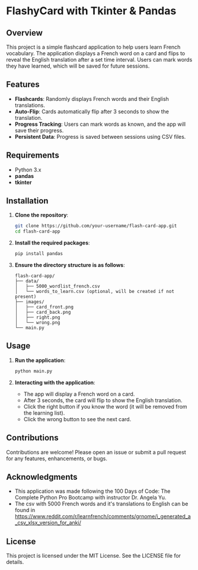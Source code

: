 # FlashyCard with Tkinter & Pandas

## Overview
This project is a simple flashcard application to help users learn French vocabulary. The application displays a French word on a card and flips to reveal the English translation after a set time interval. Users can mark words they have learned, which will be saved for future sessions.

## Features
- **Flashcards**: Randomly displays French words and their English translations.
- **Auto-Flip**: Cards automatically flip after 3 seconds to show the translation.
- **Progress Tracking**: Users can mark words as known, and the app will save their progress.
- **Persistent Data**: Progress is saved between sessions using CSV files.

## Requirements
- Python 3.x
- **pandas**
- **tkinter**

## Installation
1. **Clone the repository**:
   ```sh
   git clone https://github.com/your-username/flash-card-app.git
   cd flash-card-app
   ```

2. **Install the required packages**:
   ```sh
   pip install pandas
   ```

3. **Ensure the directory structure is as follows**:
   ```
   flash-card-app/
   ├── data/
   │   ├── 5000_wordlist_french.csv
   │   └── words_to_learn.csv (optional, will be created if not present)
   ├── images/
   │   ├── card_front.png
   │   ├── card_back.png
   │   ├── right.png
   │   └── wrong.png
   └── main.py
   ```

## Usage
1. **Run the application**:
   ```sh
   python main.py
   ```

2. **Interacting with the application**:
   - The app will display a French word on a card.
   - After 3 seconds, the card will flip to show the English translation.
   - Click the right button if you know the word (it will be removed from the learning list).
   - Click the wrong button to see the next card.

## Contributions
Contributions are welcome! Please open an issue or submit a pull request for any features, enhancements, or bugs.

## Acknowledgments
- This application was made following the 100 Days of Code: The Complete Python Pro Bootcamp with instructor Dr. Angela Yu.
- The csv with 5000 French words and it's translations to English can be found in https://www.reddit.com/r/learnfrench/comments/grnome/i_generated_a_csv_xlsx_version_for_anki/


## License
This project is licensed under the MIT License. See the LICENSE file for details.